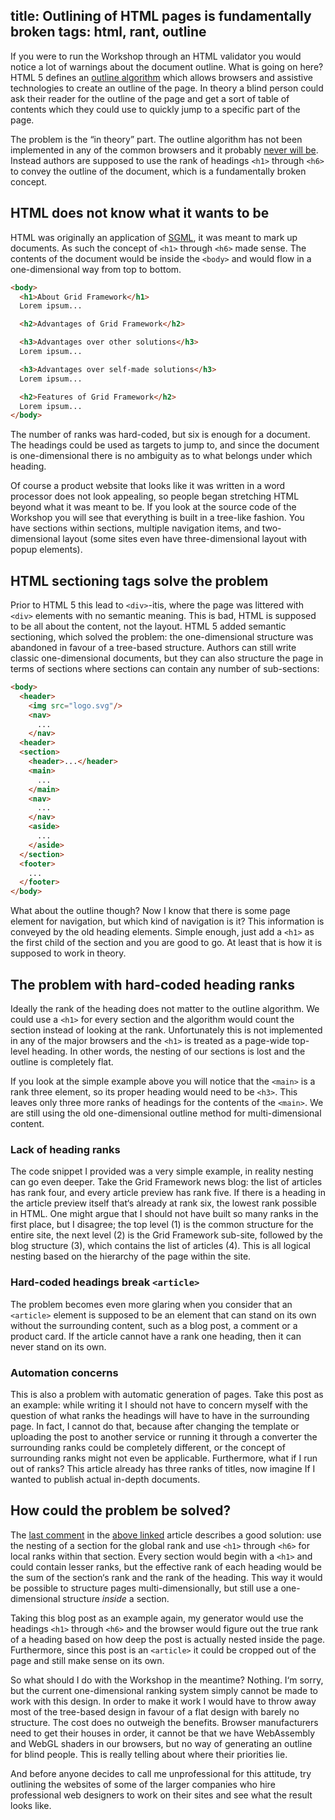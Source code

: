 title: Outlining of HTML pages is fundamentally broken
tags: html, rant, outline
---

If you were to run the Workshop through an HTML validator you would notice a
lot of warnings about the document outline. What is going on here? HTML 5
defines an [outline algorithm] which allows browsers and assistive
technologies to create an outline of the page. In theory a blind person could
ask their reader for the outline of the page and get a sort of table of
contents which they could use to quickly jump to a specific part of the page.

The problem is the “in theory” part. The outline algorithm has not been
implemented in any of the common browsers and it probably [never will be].
Instead authors are supposed to use the rank of headings `<h1>` through `<h6>`
to convey the outline of the document, which is a fundamentally broken concept.


## HTML does not know what it wants to be

HTML was originally an application of [SGML], it was meant to mark up
documents.  As such the concept of `<h1>` through `<h6>` made sense. The
contents of the document would be inside the `<body>` and would flow in a
one-dimensional way from top to bottom.

~~~html
<body>
  <h1>About Grid Framework</h1>
  Lorem ipsum...

  <h2>Advantages of Grid Framework</h2>

  <h3>Advantages over other solutions</h3>
  Lorem ipsum...

  <h3>Advantages over self-made solutions</h3>
  Lorem ipsum...

  <h2>Features of Grid Framework</h2>
  Lorem ipsum...
</body>
~~~

The number of ranks was hard-coded, but six is enough for a document. The
headings could be used as targets to jump to, and since the document is
one-dimensional there is no ambiguity as to what belongs under which heading.

Of course a product website that looks like it was written in a word processor
does not look appealing, so people began stretching HTML beyond what it was
meant to be. If you look at the source code of the Workshop you will see that
everything is built in a tree-like fashion. You have sections within sections,
multiple navigation items, and two-dimensional layout (some sites even have
three-dimensional layout with popup elements).


## HTML sectioning tags solve the problem

Prior to HTML 5 this lead to `<div>`-itis, where the page was littered with
`<div>` elements with no semantic meaning. This is bad, HTML is supposed to be
all about the content, not the layout. HTML 5 added semantic sectioning, which
solved the problem: the one-dimensional structure was abandoned in favour of a
tree-based structure. Authors can still write classic one-dimensional
documents, but they can also structure the page in terms of sections where
sections can contain any number of sub-sections:

~~~html
<body>
  <header>
    <img src="logo.svg"/>
    <nav>
      ...
    </nav>
  <header>
  <section>
    <header>...</header>
    <main>
      ...
    </main>
    <nav>
      ...
    </nav>
    <aside>
      ...
    </aside>
  </section>
  <footer>
    ...
  </footer>
</body>
~~~

What about the outline though? Now I know that there is some page element for
navigation, but which kind of navigation is it? This information is conveyed by
the old heading elements. Simple enough, just add a `<h1>` as the first child
of the section and you are good to go. At least that is how it is supposed to
work in theory.


## The problem with hard-coded heading ranks

Ideally the rank of the heading does not matter to the outline algorithm. We
could use a `<h1>` for every section and the algorithm would count the section
instead of looking at the rank. Unfortunately this is not implemented in any of
the major browsers and the `<h1>` is treated as a page-wide top-level heading.
In other words, the nesting of our sections is lost and the outline is
completely flat.

If you look at the simple example above you will notice that the `<main>` is a
rank three element, so its proper heading would need to be `<h3>`. This leaves
only three more ranks of headings for the contents of the `<main>`. We are
still using the old one-dimensional outline method for multi-dimensional
content.

### Lack of heading ranks

The code snippet I provided was a very simple example, in reality nesting can
go even deeper. Take the Grid Framework news blog: the list of articles has
rank four, and every article preview has rank five. If there is a heading in
the article preview itself that‘s already at rank six, the lowest rank possible
in HTML. One might argue that I should not have built so many ranks in the
first place, but I disagree; the top level (1) is the common structure for the
entire site, the next level (2) is the Grid Framework sub-site, followed by the
blog structure (3), which contains the list of articles (4). This is all
logical nesting based on the hierarchy of the page within the site.

### Hard-coded headings break `<article>`

The problem becomes even more glaring when you consider that an `<article>`
element is supposed to be an element that can stand on its own without the
surrounding content, such as a blog post, a comment or a product card. If the
article cannot have a rank one heading, then it can never stand on its own.

### Automation concerns

This is also a problem with automatic generation of pages. Take this post as an
example: while writing it I should not have to concern myself with the question
of what ranks the headings will have to have in the surrounding page. In fact,
I cannot do that, because after changing the template or uploading the post to
another service or running it through a converter the surrounding ranks could
be completely different, or the concept of surrounding ranks might not even be
applicable. Furthermore, what if I run out of ranks? This article already has
three ranks of titles, now imagine If I wanted to publish actual in-depth
documents.


## How could the problem be solved?

The [last comment] in the [above linked] article describes a good solution: use
the nesting of a section for the global rank and use `<h1>` through `<h6>` for
local ranks within that section. Every section would begin with a `<h1>` and
could contain lesser ranks, but the effective rank of each heading would be the
sum of the section‘s rank and the rank of the heading. This way it would be
possible to structure pages multi-dimensionally, but still use a
one-dimensional structure *inside* a section.

Taking this blog post as an example again, my generator would use the headings
`<h1>` through `<h6>` and the browser would figure out the true rank of a
heading based on how deep the post is actually nested inside the page.
Furthermore, since this post is an `<article>` it could be cropped out of the
page and still make sense on its own.

So what should I do with the Workshop in the meantime? Nothing. I‘m sorry, but
the current one-dimensional ranking system simply cannot be made to work with
this design. In order to make it work I would have to throw away most of the
tree-based design in favour of a flat design with barely no structure. The cost
does no outweigh the benefits. Browser manufacturers need to get their houses
in order, it cannot be that we have WebAssembly and WebGL shaders in our
browsers, but no way of generating an outline for blind people. This is really
telling about where their priorities lie.

And before anyone decides to call me unprofessional for this attitude, try
outlining the websites of some of the larger companies who hire professional
web designers to work on their sites and see what the result looks like.


[outline algorithm]: https://www.w3.org/TR/html5/sections.html#outline
[never will be]: http://html5doctor.com/computer-says-no-to-html5-document-outline/
[SGML]: https://en.wikipedia.org/wiki/Standard_Generalized_Markup_Language
[above linked]: http://html5doctor.com/computer-says-no-to-html5-document-outline/
[last comment]: http://html5doctor.com/computer-says-no-to-html5-document-outline/#comment-2130593
